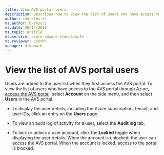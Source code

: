 ```yaml
--- 
title: View AVS portal users
description: Describes how to view the list of users who have access to the AVS portal through the Azure portal
author: sharaths-cs 
ms.author: b-shsury 
ms.date: 08/14/2019 
ms.topic: article 
ms.service: azure-vmware-cloudsimple 
ms.reviewer: cynthn 
manager: dikamath 
---
```


# View the list of AVS portal users

Users are added to the user list when they first access the AVS portal. To view the list of users who have access to the AVS portal through Azure, [access the AVS portal](access-cloudsimple-portal.md), select **Account** on the side menu, and then select **Users** in the AVS portal.

* To display the user details, including the Azure subscription, tenant, and user IDs, click an entry on the **Users** page.

* To view an audit log of activity for a user, select the **Audit log** tab.
* To lock or unlock a user account, click the **Locked** toggle when displaying the user details. When the account is unlocked, the user can access the AVS portal. When the account is locked, access to the portal is blocked.
